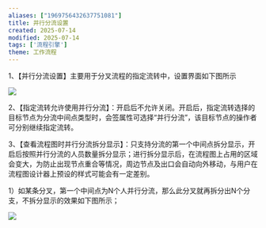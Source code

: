 ```yaml
---
aliases: ["1969756432637751081"]
title: 并行分流设置
created: 2025-07-14
modified: 2025-07-14
tags: ['流程引擎']
theme: 工作流程
---
```


1、【并行分流设置】主要用于分叉流程的指定流转中，设置界面如下图所示

![](https://myhelpdoc.oss-cn-heyuan.aliyuncs.com/mdimages/d1e8bebbe668e3ffbf3742abea05cac7.jpg)

2、【指定流转允许使用并行分流】：开启后不允许关闭。开启后，指定流转选择的目标节点为分流中间点类型时，会签属性可选择“并行分流”，该目标节点的操作者可分别继续指定流转。

3、【查看流程图时并行分流拆分显示】：只支持分流的第一个中间点拆分显示，开启后按照并行分流的人员数量拆分显示；进行拆分显示后，在流程图上占用的区域会变大，为防止出现节点重合等情况，周边节点及出口会自动向外移动，与用户在流程图设计器上预设的样式可能会有一定差别。

1）如某条分叉，第一个中间点为N个人并行分流，那么此分叉就再拆分出N个分支，不拆分显示的效果如下图所示；

![](https://myhelpdoc.oss-cn-heyuan.aliyuncs.com/mdimages/0d30e85d4fb064ec8be4c21b98b0460e.jpg)

